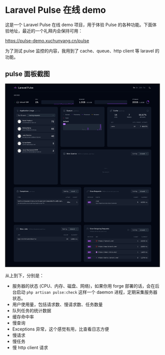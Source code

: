 # Laravel Pulse 在线 demo

这是一个 Laravel Pulse 在线 demo 项目，用于体验 Pulse 的各种功能。下面体验地址，最近的一个礼拜内会保持可用：

https://pulse-demo.xuchunyang.cn/pulse

为了测试 pulse 监控的内容，我用到了 cache、queue、http client 等 laravel 的功能。

## pulse 面板截图

![](./pulse-demo.xuchunyang.cn_pulse.png)

从上到下，分别是：

- 服务器的状态 (CPU、内存、磁盘、网络)，如果你用 forge 部署的话，会在后台启动 `php artisan pulse:check` 这样一个 daemon
  进程，定期采集服务器状态。
- 用户使用量，包括请求数、慢请求数、任务数量
- 队列任务的统计数据
- 缓存命中率
- 慢查询
- Exceptions 异常，这个感觉有用，比查看日志方便
- 慢请求
- 慢任务
- 慢 http client 请求
